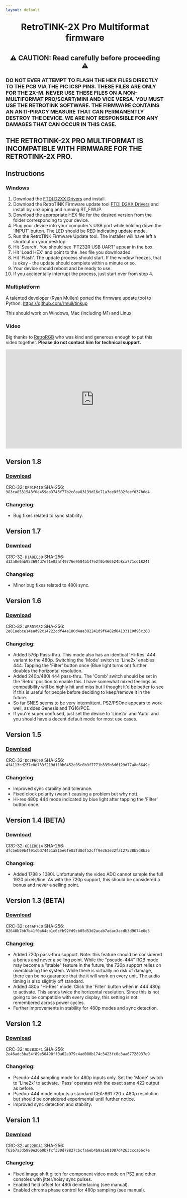 ```yaml
---
layout: default
---
```


<h1 align="center" style="margin-top: 0px;">RetroTINK-2X Pro Multiformat firmware</h1>

<br />

<h2 align="center" style="margin-top: 0px;">⚠️ CAUTION: Read carefully before proceeding ⚠️</h2>

### DO NOT EVER ATTEMPT TO FLASH THE HEX FILES DIRECTLY TO THE PCB VIA THE PIC ICSP PINS. THESE FILES ARE ONLY FOR THE 2X-M. NEVER USE THESE FILES ON A NON-MULTIFORMAT PRO/SCART/MINI AND VICE VERSA. YOU MUST USE THE RETROTINK SOFTWARE. THE FIRMWARE CONTAINS AN ANTI-PIRACY MEASURE THAT CAN PERMANENTLY DESTROY THE DEVICE. WE ARE NOT RESPONSIBLE FOR ANY DAMAGES THAT CAN OCCUR IN THIS CASE.

## THE RETROTINK-2X PRO MULTIFORMAT IS INCOMPATIBLE WITH FIRMWARE FOR THE RETROTINK-2X PRO.

## Instructions️

### Windows

1. Download the [FTDI D2XX Drivers](https://ftdichip.com/wp-content/uploads/2021/08/CDM212364_Setup.zip) and install.
2. Download the RetroTINK Firmware update tool [FTDI D2XX Drivers](https://cdn.jsdelivr.net/gh/retrotink-llc/firmwares@main/RetroTINK%20FW%20Tool.zip) and install by unzipping and running RT_FWUP.
3. Download the appropriate HEX file for the desired version from the folder corresponding to your device.
4. Plug your device into your computer's USB port while holding down the 'INPUT' button. The LED should be RED indicating update mode.
5. Run the RetroTINK Firmware Update tool. The installer will have left a shortcut on your desktop.
6. Hit 'Search'. You should see 'FT232R USB UART' appear in the box.
7. Hit 'Load HEX' and point to the .hex file you downloaded.
8. Hit 'Flash'. The update process should start. If the window freezes, that is okay - the update should complete within a minute or so.
9. Your device should reboot and be ready to use.
10. If you accidentally interrupt the process, just start over from step 4.

### Multiplatform

A talented developer (Ryan Mullen) ported the firmware update tool to Python: https://github.com/rmull/tinkup

This should work on Windows, Mac (including M1) and Linux.

### Video

Big thanks to [RetroRGB](https://www.retrorgb.com/how-to-update-your-retrotinks-firmware.html) who was kind and generous enough to put this video together. **Please do not contact him for technical support.**

<iframe width="560" height="315" src="https://www.youtube.com/embed/Bva0JXLoq7E?si=Eobt-HF3LD1Lo89_" title="YouTube video player" frameborder="0" allow="accelerometer; autoplay; clipboard-write; encrypted-media; gyroscope; picture-in-picture; web-share" allowfullscreen></iframe>
<br/>

## Version 1.8

### [Download](https://cdn.jsdelivr.net/gh/retrotink-llc/firmwares@main/RetroTINK-2X%20Pro%20Multiformat/RT2XM_V18.hex)
CRC-32: `DF91F410`
SHA-256: `983ca8531543f0e459ea3743f77b2c8aa83139d16e71a3ee8f582feef037b6e4`

### Changelog:
  - Bug fixes related to sync stability.

## Version 1.7

### [Download](https://cdn.jsdelivr.net/gh/retrotink-llc/firmwares@main/RetroTINK-2X%20Pro%20Multiformat/RT2XM_V17.hex)
CRC-32: `D1A8EE38`
SHA-256: `d12a0e0ab953694d7ef1e03af49776e9584b147e2f0b466524b8ca771cd1824f`

### Changelog:
  - Minor bug fixes related to 480i sync.

## Version 1.6

### [Download](https://cdn.jsdelivr.net/gh/retrotink-llc/firmwares@main/RetroTINK-2X%20Pro%20Multiformat/RT2XM_V16.hex)
CRC-32: `AE8D1982`
SHA-256: `2e81aebce14ead92c14222cdf44a180d4aa382241d9f6482d84133110d95c268`

### Changelog:
  - Added 576p Pass-thru. This mode also has an identical 'Hi-Res' 444 variant to the 480p. Switching the 'Mode' switch to 'Line2x' enables 444. Tapping the 'Filter' button once (Blue light turns on) further doubles the horizontal resolution.
  - Added 240p/480i 444 pass-thru. The 'Comb' switch should be set in the 'Retro' position to enable this. I have somewhat mixed feelings as compatibility will be highly hit and miss but I thought it'd be better to see if this is useful for people before deciding to keep/remove it in the future.
  - So far SNES seems to be very intermittent. PS2/PSOne appears to work well, as does Genesis and TG16/PCE.
  - If you're super confused, just set the device to 'Line2x' and 'Auto' and you should have a decent default mode for most use cases.

## Version 1.5

### [Download](https://cdn.jsdelivr.net/gh/retrotink-llc/firmwares@main/RetroTINK-2X%20Pro%20Multiformat/RT2XM_V15c.hex)
CRC-32: `DC3F6C9D`
SHA-256: `4f4113cd237e0e733f219d110b0452c05c0b9f7771b335b6d6f29d77a8e6649e`

### Changelog:
  - Improved sync stability and tolerance.
  - Fixed clock polarity (wasn't causing a problem but why not).
  - Hi-res 480p 444 mode indicated by blue light after tapping the 'Filter' button once.

## Version 1.4 (BETA)

### [Download](https://cdn.jsdelivr.net/gh/retrotink-llc/firmwares@main/RetroTINK-2X%20Pro%20Multiformat/RT2XM_V14_BETA.hex)
CRC-32: `6E1EDD14`
SHA-256: `dfc5eb09b4f91cbd74451a815e6fe03fd8df52cff9e363e32fa127538b5d8b36`

### Changelog:
  - Added 1788 x 1080i. Unfortunately the video ADC cannot sample the full 1920 pixels/line. As with the 720p support, this should be considered a bonus and never a selling point.

## Version 1.3 (BETA)

### [Download](https://cdn.jsdelivr.net/gh/retrotink-llc/firmwares@main/RetroTINK-2X%20Pro%20Multiformat/RT2XM_V13BETA_HIRES.hex)
CRC-32: `C44AF7C0`
SHA-256: `02640b7bb7b41f0a64cb1c6cfb92fd9cb05d53d2acab7adac3acdb3d9674e0e5`

### Changelog:
  - Added 720p pass-thru support. Note: this feature should be considered a bonus and never a selling point. While the "pseudo-444" RGB mode may become a "stable" feature in the future, the 720p support relies on overclocking the system. While there is virtually no risk of damage, there can be no guarantee that the it will work on every unit. The audio timing is also slightly off standard.
  - Added 480p "Hi-Res" mode. Click the 'Filter' button when in 444 480p to activate. This sends twice the horizontal resolution. Since this is not going to be compatible with every display, this setting is not remembered across power cycles.
  - Further improvements in stability for 480p modes and sync detection.

## Version 1.2

### [Download](https://cdn.jsdelivr.net/gh/retrotink-llc/firmwares@main/RetroTINK-2X%20Pro%20Multiformat/RT2XM_V12.hex)
CRC-32: `9D2B3DF1`
SHA-256: `2e46adc3ba54f89e50498ff0a62e979c4ad080b174c3423fc0e3aa67728937e9`

### Changelog:
  - Pseudo-444 sampling mode for 480p inputs only. Set the 'Mode' switch to 'Line2x' to activate. 'Pass' operates with the exact same 422 output as before.
  - Pseduo-444 mode outputs a standard CEA-861 720 x 480p resolution but should be considered experimental until further notice.
  - Improved sync detection and stability.

## Version 1.1

### [Download](https://cdn.jsdelivr.net/gh/retrotink-llc/firmwares@main/RetroTINK-2X%20Pro%20Multiformat/RT2XM%20v11.hex)
CRC-32: `AD22BDA1`
SHA-256: `f6267a3d5990e2660b7fcf330d78827cbcfa6eb4b9a1681087d4263ccca66c7e`

### Changelog:
  - Fixed image shift glitch for component video mode on PS2 and other consoles with jitter/noisy sync pulses.
  - Enabled field offset for 480i deinterlacing (see manual).
  - Enabled chroma phase control for 480p sampling (see manual).
